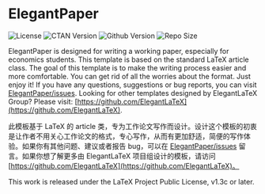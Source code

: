 <!-- Author: Dongsheng Deng -->
<!-- Email: ddswhu@outlook.com -->
<!-- Homepage: https://ddswhu.me/ -->
<!-- Program Email: elegantlatex2e@gmail.com -->

# ElegantPaper

![License](https://img.shields.io/ctan/l/elegantpaper.svg)
![CTAN Version](https://img.shields.io/ctan/v/elegantpaper.svg)
![Github Version](https://img.shields.io/github/release/ElegantLaTeX/ElegantPaper.svg)
![Repo Size](https://img.shields.io/github/repo-size/ElegantLaTeX/ElegantPaper.svg)

ElegantPaper is designed for writing a working paper, especially for economics students. This template is based on the standard LaTeX article class. The goal of this template is to make the writing process easier and more comfortable. You can get rid of all the worries about the format. Just enjoy it! If you have any questions, suggestions or bug reports, you can visit [ElegantPaper/issues](https://github.com/ElegantLaTeX/ElegantPaper/issues). Looking for other templates designed by ElegantLaTeX Group? Please visit: [https://github.com/ElegantLaTeX](https://github.com/ElegantLaTeX).


此模板基于 LaTeX 的 article 类，专为工作论文写作而设计。设计这个模板的初衷是让作者不用关心工作论文的格式，专心写作，从而有更加舒适，简便的写作体验。如果你有其他问题、建议或者报告 bug，可以在 [ElegantPaper/issues](https://github.com/ElegantLaTeX/ElegantPaper/issues) 留言。如果你想了解更多由 ElegantLaTeX 项目组设计的模板，请访问 [https://github.com/ElegantLaTeX](https://github.com/ElegantLaTeX)。

This work is released under the LaTeX Project Public License, v1.3c or later. 
